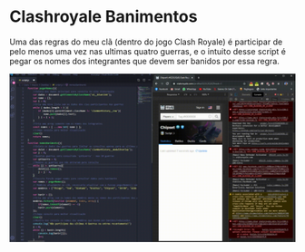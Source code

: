 # Clashroyale Banimentos

Uma das regras do meu clã (dentro do jogo Clash Royale) é participar de pelo menos uma vez nas ultimas quatro guerras, e o intuito desse
script é pegar os nomes dos integrantes que devem ser banidos por essa regra.

![Alt Text](https://raw.githubusercontent.com/mayconbm/ClashroyaleBanimentos/master/exemplo2.gif)
